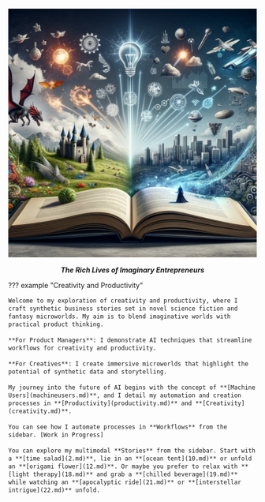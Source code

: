 <p align="center">
  <a><img src="assets\home.png" alt="Fiction Ideas"></a>
</p>
<p align="center">
    <em><b>The Rich Lives of Imaginary Entrepreneurs</b></em>
</p>

??? example "Creativity and Productivity"

    Welcome to my exploration of creativity and productivity, where I craft synthetic business stories set in novel science fiction and fantasy microworlds. My aim is to blend imaginative worlds with practical product thinking.

    **For Product Managers**: I demonstrate AI techniques that streamline workflows for creativity and productivity.

    **For Creatives**: I create immersive microworlds that highlight the potential of synthetic data and storytelling.

    My journey into the future of AI begins with the concept of **[Machine Users](machineusers.md)**, and I detail my automation and creation processes in **[Productivity](productivity.md)** and **[Creativity](creativity.md)**.

    You can see how I automate processes in **Workflows** from the sidebar. [Work in Progress]

    You can explore my multimodal **Stories** from the sidebar. Start with a **[time salad](2.md)**, lie in an **[ocean tent](10.md)** or unfold an **[origami flower](12.md)**. Or maybe you prefer to relax with **[light therapy](18.md)** and grab a **[chilled beverage](19.md)** while watching an **[apocalyptic ride](21.md)** or **[interstellar intrigue](22.md)** unfold.

